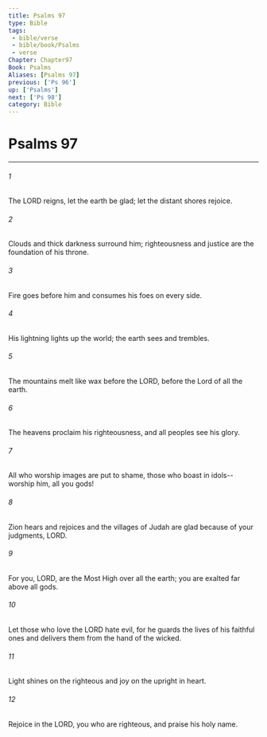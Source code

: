 ```yaml
---
title: Psalms 97
type: Bible
tags:
 - bible/verse
 - bible/book/Psalms
 - verse
Chapter: Chapter97
Book: Psalms
Aliases: [Psalms 97]
previous: ['Ps 96']
up: ['Psalms']
next: ['Ps 98']
category: Bible
---
```

# Psalms 97

***


###### 1 
The LORD reigns, let the earth be glad; let the distant shores rejoice. 

###### 2 
Clouds and thick darkness surround him; righteousness and justice are the foundation of his throne. 

###### 3 
Fire goes before him and consumes his foes on every side. 

###### 4 
His lightning lights up the world; the earth sees and trembles. 

###### 5 
The mountains melt like wax before the LORD, before the Lord of all the earth. 

###### 6 
The heavens proclaim his righteousness, and all peoples see his glory. 

###### 7 
All who worship images are put to shame, those who boast in idols-- worship him, all you gods! 

###### 8 
Zion hears and rejoices and the villages of Judah are glad because of your judgments, LORD. 

###### 9 
For you, LORD, are the Most High over all the earth; you are exalted far above all gods. 

###### 10 
Let those who love the LORD hate evil, for he guards the lives of his faithful ones and delivers them from the hand of the wicked. 

###### 11 
Light shines on the righteous and joy on the upright in heart. 

###### 12 
Rejoice in the LORD, you who are righteous, and praise his holy name. 
